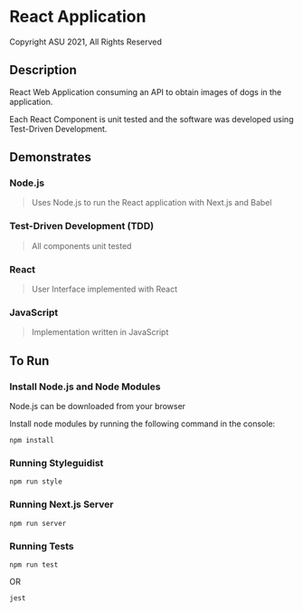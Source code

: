 # React Application
Copyright ASU 2021, All Rights Reserved

## Description

React Web Application consuming an API to obtain images of dogs in the application. 

Each React Component is unit tested and the software was developed using Test-Driven Development.

## Demonstrates

### Node.js
> Uses Node.js to run the React application with Next.js and Babel

### Test-Driven Development (TDD)
> All components unit tested

### React
> User Interface implemented with React

### JavaScript
> Implementation written in JavaScript

## To Run

### Install Node.js and Node Modules
Node.js can be downloaded from your browser

Install node modules by running the following command in the console:

```shell
npm install
```

### Running Styleguidist

```shell
npm run style
```

### Running Next.js Server

```shell
npm run server
```

### Running Tests

```shell
npm run test
```
OR
```shell
jest
```
